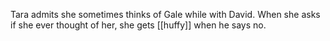 Tara admits she sometimes thinks of Gale while with David. When she asks if she ever thought of her, she gets [[huffy]] when he says no.